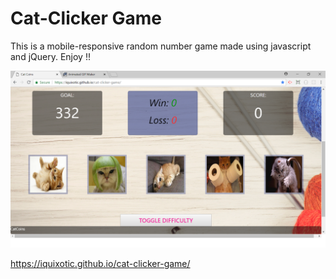 # Cat-Clicker Game 

This is a mobile-responsive random number game made using javascript and jQuery. Enjoy !!

![alt text](assets/gif/catGif1.png)

https://iquixotic.github.io/cat-clicker-game/ 